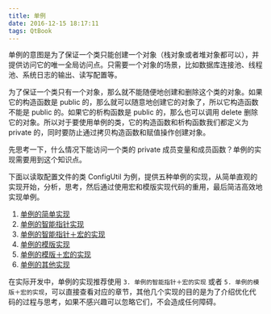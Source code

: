 ```yaml
---
title: 单例
date: 2016-12-15 18:17:11
tags: QtBook
---
```

单例的意图是为了保证一个类只能创建一个对象（栈对象或者堆对象都可以），并提供访问它的唯一全局访问点。只需要一个对象的场景，比如数据库连接池、线程池、系统日志的输出、读写配置等。

为了保证一个类只有一个对象，那么就不能随便地创建和删除这个类的对象。如果它的构造函数是 public 的，那么就可以随意地创建它的对象了，所以它构造函数不能是 public 的。如果它的析构函数是 public 的，那么也可以调用 delete 删除它的对象。所以对于要使用单例的类，它的构造函数和析构函数我们都定义为 private 的，同时要防止通过拷贝构造函数和赋值操作创建对象。

先思考一下，什么情况下能访问一个类的 private 成员变量和成员函数？单例的实现需要用到这个知识点。

下面以读取配置文件的类 ConfigUtil 为例，提供五种单例的实现，从简单直观的实现开始，分析，思考，然后通过使用宏和模版实现代码的重用，最后简洁高效地实现单例。

1. [单例的简单实现](/qtbook-singleton-1-simple)
2. [单例的智能指针实现](/qtbook-singleton-2-auto-pointer)
3. [单例的智能指针＋宏的实现](/qtbook-singleton-3-auto-pointer-macro)
4. [单例的模版实现](/qtbook-singleton-4-template)
5. [单例的模版＋宏的实现](/qtbook-singleton-5-template-macro)
6. [单例的其他实现](/qtbook-singleton-6-other)

在实际开发中，单例的实现推荐使用 `3. 单例的智能指针＋宏的实现` 或者 `5. 单例的模版＋宏的实现`，可以直接查看对应的章节，其他几个实现的目的是为了介绍优化代码的过程与思考，如果不感兴趣可以忽略它们，不会造成任何障碍。
